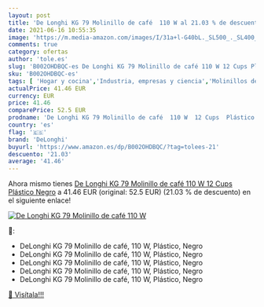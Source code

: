 ```yaml
---
layout: post
title: 'De Longhi KG 79 Molinillo de café  110 W al 21.03 % de descuento'
date: 2021-06-16 10:55:35
image: 'https://m.media-amazon.com/images/I/31a+l-G40bL._SL500_._SL400_.jpg'
comments: true
category: ofertas
author: 'tole.es'
slug: 'B002OHDBQC-es De Longhi KG 79 Molinillo de café 110 W 12 Cups Plástico...'
sku: 'B002OHDBQC-es'
tags: [ 'Hogar y cocina','Industria, empresas y ciencia','Molinillos de café','Molinos de café eléctricos con cuchilla','Molinos de café eléctricos con piñones','Utensilios para café y té','café','delonghi', ]
actualPrice: 41.46 EUR
currency: EUR
price: 41.46
comparePrice: 52.5 EUR
prodname: 'De Longhi KG 79 Molinillo de café  110 W  12 Cups  Plástico  Negro'
country: 'es'
flag: '🇪🇸'
brand: 'DeLonghi'
buyurl: 'https://www.amazon.es/dp/B002OHDBQC/?tag=tolees-21'
descuento: '21.03'
average: '41.46'
---
```


Ahora mismo tienes [De Longhi KG 79 Molinillo de café  110 W  12 Cups  Plástico  Negro](https://www.amazon.es/dp/B002OHDBQC/?tag=tolees-21) a 41.46 EUR (original: 52.5 EUR) (21.03 %  de descuento) en el siguiente enlace!

[![De Longhi KG 79 Molinillo de café  110 W](https://m.media-amazon.com/images/I/31a+l-G40bL._SL500_._SL400_.jpg)](https://www.amazon.es/dp/B002OHDBQC/?tag=tolees-21)

🔎:

- DeLonghi KG 79 Molinillo de café, 110 W, Plástico, Negro
- DeLonghi KG 79 Molinillo de café, 110 W, Plástico, Negro
- DeLonghi KG 79 Molinillo de café, 110 W, Plástico, Negro
- DeLonghi KG 79 Molinillo de café, 110 W, Plástico, Negro
- DeLonghi KG 79 Molinillo de café, 110 W, Plástico, Negro

[🛒 Visítala!!!](https://www.amazon.es/dp/B002OHDBQC/?tag=tolees-21)
